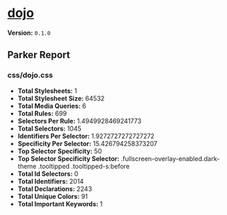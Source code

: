 # [dojo]( http://dojo.kickserv.com )

**Version:** `0.1.0`

## Parker Report

### css/dojo.css

- **Total Stylesheets:** 1
- **Total Stylesheet Size:** 64532
- **Total Media Queries:** 6
- **Total Rules:** 699
- **Selectors Per Rule:** 1.4949928469241773
- **Total Selectors:** 1045
- **Identifiers Per Selector:** 1.9272727272727272
- **Specificity Per Selector:** 15.426794258373207
- **Top Selector Specificity:** 50
- **Top Selector Specificity Selector:** .fullscreen-overlay-enabled.dark-theme .tooltipped .tooltipped-s:before
- **Total Id Selectors:** 0
- **Total Identifiers:** 2014
- **Total Declarations:** 2243
- **Total Unique Colors:** 91
- **Total Important Keywords:** 1
